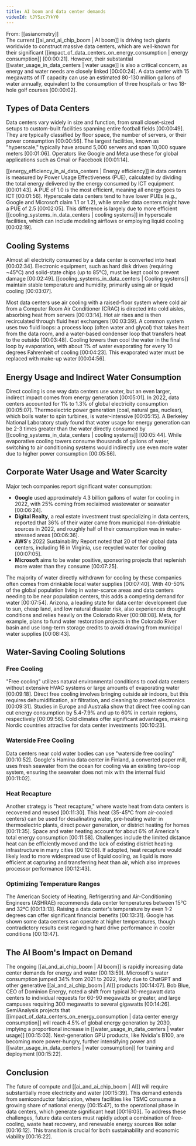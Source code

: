 ```yaml
---
title: AI boom and data center demands
videoId: tJYSzc7YkY0
---
```


From: [[asianometry]] <br/> 
The current [[ai_and_ai_chip_boom | AI boom]] is driving tech giants worldwide to construct massive data centers, which are well-known for their significant [[impact_of_data_centers_on_energy_consumption | energy consumption]] <a class="yt-timestamp" data-t="00:00:21">[00:00:21]</a>. However, their substantial [[water_usage_in_data_centers | water usage]] is also a critical concern, as energy and water needs are closely linked <a class="yt-timestamp" data-t="00:00:24">[00:00:24]</a>. A data center with 15 megawatts of IT capacity can use an estimated 80-130 million gallons of water annually, equivalent to the consumption of three hospitals or two 18-hole golf courses <a class="yt-timestamp" data-t="00:00:02">[00:00:02]</a>.

## Types of Data Centers

Data centers vary widely in size and function, from small closet-sized setups to custom-built facilities spanning entire football fields <a class="yt-timestamp" data-t="00:00:49">[00:00:49]</a>. They are typically classified by floor space, the number of servers, or their power consumption <a class="yt-timestamp" data-t="00:00:56">[00:00:56]</a>. The largest facilities, known as "hyperscale," typically have around 5,000 servers and span 10,000 square meters <a class="yt-timestamp" data-t="00:01:06">[00:01:06]</a>. Operators like Google and Meta use these for global applications such as Gmail or Facebook <a class="yt-timestamp" data-t="00:01:14">[00:01:14]</a>.

[[energy_efficiency_in_ai_data_centers | Energy efficiency]] in data centers is measured by Power Usage Effectiveness (PUE), calculated by dividing the total energy delivered by the energy consumed by ICT equipment <a class="yt-timestamp" data-t="00:01:43">[00:01:43]</a>. A PUE of 1.0 is the most efficient, meaning all energy goes to ICT <a class="yt-timestamp" data-t="00:01:56">[00:01:56]</a>. Hyperscale data centers tend to have lower PUEs (e.g., Google and Microsoft claim 1.1 or 1.2), while smaller data centers might have a PUE of 2.5 <a class="yt-timestamp" data-t="00:02:05">[00:02:05]</a>. This difference is largely due to more efficient [[cooling_systems_in_data_centers | cooling systems]] in hyperscale facilities, which can include modeling airflows or employing liquid cooling <a class="yt-timestamp" data-t="00:02:19">[00:02:19]</a>.

## Cooling Systems

Almost all electricity consumed by a data center is converted into heat <a class="yt-timestamp" data-t="00:02:34">[00:02:34]</a>. Electronic equipment, such as hard disk drives (requiring ~45°C) and solid-state chips (up to 85°C), must be kept cool to prevent damage <a class="yt-timestamp" data-t="00:02:49">[00:02:49]</a>. [[cooling_systems_in_data_centers | Cooling systems]] maintain stable temperature and humidity, primarily using air or liquid cooling <a class="yt-timestamp" data-t="00:03:07">[00:03:07]</a>.

Most data centers use air cooling with a raised-floor system where cold air from a Computer Room Air Conditioner (CRAC) is directed into cold aisles, absorbing heat from servers <a class="yt-timestamp" data-t="00:03:14">[00:03:14]</a>. Hot air rises and is then recirculated through fluid heat exchangers <a class="yt-timestamp" data-t="00:03:39">[00:03:39]</a>. A common system uses two fluid loops: a process loop (often water and glycol) that takes heat from the data room, and a water-based condenser loop that transfers heat to the outside <a class="yt-timestamp" data-t="00:03:48">[00:03:48]</a>. Cooling towers then cool the water in the final loop by evaporation, with about 1% of water evaporating for every 10 degrees Fahrenheit of cooling <a class="yt-timestamp" data-t="00:04:23">[00:04:23]</a>. This evaporated water must be replaced with make-up water <a class="yt-timestamp" data-t="00:04:56">[00:04:56]</a>.

## Energy Usage and Indirect Water Consumption

Direct cooling is one way data centers use water, but an even larger, indirect impact comes from energy generation <a class="yt-timestamp" data-t="00:05:01">[00:05:01]</a>. In 2022, data centers accounted for 1% to 1.3% of global electricity consumption <a class="yt-timestamp" data-t="00:05:07">[00:05:07]</a>. Thermoelectric power generation (coal, natural gas, nuclear), which boils water to spin turbines, is water-intensive <a class="yt-timestamp" data-t="00:05:15">[00:05:15]</a>. A Berkeley National Laboratory study found that water usage for energy generation can be 2-3 times greater than the water directly consumed by [[cooling_systems_in_data_centers | cooling systems]] <a class="yt-timestamp" data-t="00:05:44">[00:05:44]</a>. While evaporative cooling towers consume thousands of gallons of water, switching to air conditioning systems would indirectly use even more water due to higher power consumption <a class="yt-timestamp" data-t="00:05:56">[00:05:56]</a>.

## Corporate Water Usage and Water Scarcity

Major tech companies report significant water consumption:
*   **Google** used approximately 4.3 billion gallons of water for cooling in 2022, with 25% coming from reclaimed wastewater or seawater <a class="yt-timestamp" data-t="00:06:24">[00:06:24]</a>.
*   **Digital Realty**, a real estate investment trust specializing in data centers, reported that 36% of their water came from municipal non-drinkable sources in 2022, and roughly half of their consumption was in water-stressed areas <a class="yt-timestamp" data-t="00:06:36">[00:06:36]</a>.
*   **AWS**'s 2022 Sustainability Report noted that 20 of their global data centers, including 16 in Virginia, use recycled water for cooling <a class="yt-timestamp" data-t="00:07:05">[00:07:05]</a>.
*   **Microsoft** aims to be water positive, sponsoring projects that replenish more water than they consume <a class="yt-timestamp" data-t="00:07:25">[00:07:25]</a>.

The majority of water directly withdrawn for cooling by these companies often comes from drinkable local water supplies <a class="yt-timestamp" data-t="00:07:40">[00:07:40]</a>. With 40-50% of the global population living in water-scarce areas and data centers needing to be near population centers, this adds a competing demand for water <a class="yt-timestamp" data-t="00:07:54">[00:07:54]</a>. Arizona, a leading state for data center development due to sun, cheap land, and low natural disaster risk, also experiences drought conditions and relies heavily on the Colorado River <a class="yt-timestamp" data-t="00:08:08">[00:08:08]</a>. Meta, for example, plans to fund water restoration projects in the Colorado River basin and use long-term storage credits to avoid drawing from municipal water supplies <a class="yt-timestamp" data-t="00:08:43">[00:08:43]</a>.

## Water-Saving Cooling Solutions

### Free Cooling
"Free cooling" utilizes natural environmental conditions to cool data centers without extensive HVAC systems or large amounts of evaporating water <a class="yt-timestamp" data-t="00:09:18">[00:09:18]</a>. Direct free cooling involves bringing outside air indoors, but this requires dehumidification, air filtration, and cleaning to protect electronics <a class="yt-timestamp" data-t="00:09:31">[00:09:31]</a>. Studies in Europe and Australia show that direct free cooling can cut energy consumption by 5.4-7.9% and up to 60% in certain regions, respectively <a class="yt-timestamp" data-t="00:09:56">[00:09:56]</a>. Cold climates offer significant advantages, making Nordic countries attractive for data center investments <a class="yt-timestamp" data-t="00:10:23">[00:10:23]</a>.

### Waterside Free Cooling
Data centers near cold water bodies can use "waterside free cooling" <a class="yt-timestamp" data-t="00:10:52">[00:10:52]</a>. Google's Hamina data center in Finland, a converted paper mill, uses fresh seawater from the ocean for cooling via an existing two-loop system, ensuring the seawater does not mix with the internal fluid <a class="yt-timestamp" data-t="00:11:02">[00:11:02]</a>.

### Heat Recapture
Another strategy is "heat recapture," where waste heat from data centers is recovered and reused <a class="yt-timestamp" data-t="00:11:30">[00:11:30]</a>. This heat (35-45°C from air-cooled centers) can be used for desalinating water, pre-heating water in thermoelectric plants, direct power generation, or district heating for homes <a class="yt-timestamp" data-t="00:11:35">[00:11:35]</a>. Space and water heating account for about 6% of America's total energy consumption <a class="yt-timestamp" data-t="00:11:58">[00:11:58]</a>. Challenges include the limited distance heat can be efficiently moved and the lack of existing district heating infrastructure in many cities <a class="yt-timestamp" data-t="00:12:08">[00:12:08]</a>. If adopted, heat recapture would likely lead to more widespread use of liquid cooling, as liquid is more efficient at capturing and transferring heat than air, which also improves processor performance <a class="yt-timestamp" data-t="00:12:43">[00:12:43]</a>.

### Optimizing Temperature Ranges
The American Society of Heating, Refrigerating and Air-Conditioning Engineers (ASHRAE) recommends data center temperatures between 15°C and 32°C <a class="yt-timestamp" data-t="00:13:13">[00:13:13]</a>. Raising a data center's temperature by even 1-2 degrees can offer significant financial benefits <a class="yt-timestamp" data-t="00:13:31">[00:13:31]</a>. Google has shown some data centers can operate at higher temperatures, though contradictory results exist regarding hard drive performance in cooler conditions <a class="yt-timestamp" data-t="00:13:47">[00:13:47]</a>.

## The AI Boom's Impact on Demand

The ongoing [[ai_and_ai_chip_boom | AI boom]] is rapidly increasing data center demands for energy and water <a class="yt-timestamp" data-t="00:13:59">[00:13:59]</a>. Microsoft's water consumption jumped 34% from 2021 to 2022, likely due to ChatGPT and other generative [[ai_and_ai_chip_boom | AI]] products <a class="yt-timestamp" data-t="00:14:07">[00:14:07]</a>. Bob Blue, CEO of Dominion Energy, noted a shift from typical 30-megawatt data centers to individual requests for 60-90 megawatts or greater, and large campuses requiring 300 megawatts to several gigawatts <a class="yt-timestamp" data-t="00:14:26">[00:14:26]</a>. SemiAnalysis projects that [[impact_of_data_centers_on_energy_consumption | data center energy consumption]] will reach 4.5% of global energy generation by 2030, implying a proportional increase in [[water_usage_in_data_centers | water usage]] <a class="yt-timestamp" data-t="00:15:03">[00:15:03]</a>. Next-generation GPU products, like Nvidia's B100, are becoming more power-hungry, further intensifying power and [[water_usage_in_data_centers | water consumption]] for training and deployment <a class="yt-timestamp" data-t="00:15:22">[00:15:22]</a>.

## Conclusion

The future of compute and [[ai_and_ai_chip_boom | AI]] will require substantially more electricity and water <a class="yt-timestamp" data-t="00:15:39">[00:15:39]</a>. This demand extends from semiconductor fabrication, where facilities like TSMC consume a growing share of national energy <a class="yt-timestamp" data-t="00:15:47">[00:15:47]</a>, to the operational phase in data centers, which generate significant heat <a class="yt-timestamp" data-t="00:16:03">[00:16:03]</a>. To address these challenges, future data centers must rapidly adopt a combination of free-cooling, waste heat recovery, and renewable energy sources like solar <a class="yt-timestamp" data-t="00:16:12">[00:16:12]</a>. This transition is crucial for both sustainability and economic viability <a class="yt-timestamp" data-t="00:16:22">[00:16:22]</a>.